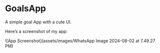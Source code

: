 # GoalsApp
A simple goal App with a cute UI.

Here’s a screenshot of my app:

![App Screenshot](assets/images/WhatsApp Image 2024-08-02 at 7.49.27 PM)
